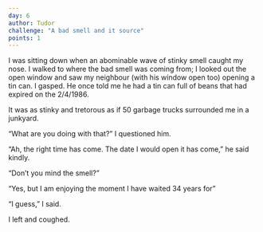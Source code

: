 ```yaml
---
day: 6
author: Tudor
challenge: "A bad smell and it source"
points: 1
---
```


I was sitting down when an abominable wave of stinky smell caught my nose. I walked to where the bad smell was coming from; I looked out the open window and saw my neighbour (with his window open too) opening a tin can. I gasped. He once told me he had a tin can full of beans that had expired on the 2/4/1986.

It was as stinky and tretorous as if 50 garbage trucks surrounded me in a junkyard. 


“What are you doing with that?” I questioned him. 


“Ah, the right time has come. The date I would open it has come,” he said kindly. 


“Don’t you mind the smell?”


“Yes, but I am enjoying the moment I have waited 34 years for”


“I guess,” I said.


I left and coughed.